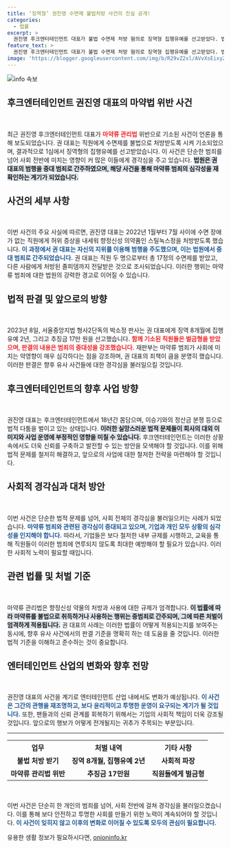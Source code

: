 ```yaml
---
title: ‘징역형’ 권진영 수면제 불법처방 사건의 진실 공개!
categories:
  - 법률
excerpt: >
  권진영 후크엔터테인먼트 대표가 불법 수면제 처방 혐의로 징역형 집행유예를 선고받았다. 법원은 “마약류 범죄는 중대 범죄”라며 그의 유죄를 인정했고, 직원들에도 벌금이 부과됐다. 이번 사건이 연루된 후크엔터의 향후 행보가 주목된다!
feature_text: >
  권진영 후크엔터테인먼트 대표가 불법 수면제 처방 혐의로 징역형 집행유예를 선고받았다. 법원은 “마약류 범죄는 중대 범죄”라며 그의 유죄를 인정했고, 직원들에도 벌금이 부과됐다. 이번 사건이 연루된 후크엔터의 향후 행보가 주목된다!
image: 'https://blogger.googleusercontent.com/img/b/R29vZ2xl/AVvXsEixyZcFfHzMRdzZMjFBmAUKJYCLCGyLL1o632UiGVXcaFdKo_bkvkuCioo0uUKlGfBVcT3P84aROyZIXSBEx3Aw5nCQ3pTgDom1WDC4m8eifvWiAmWEEVb4x6G_l8C0QH225ldMjyaFvpxGEBGNO37VmDTDMHGhJPq73UglMfDca1-0aw/s1600/blogspot.png'
---
```


<p><img src="https://blogger.googleusercontent.com/img/b/R29vZ2xl/AVvXsEixyZcFfHzMRdzZMjFBmAUKJYCLCGyLL1o632UiGVXcaFdKo_bkvkuCioo0uUKlGfBVcT3P84aROyZIXSBEx3Aw5nCQ3pTgDom1WDC4m8eifvWiAmWEEVb4x6G_l8C0QH225ldMjyaFvpxGEBGNO37VmDTDMHGhJPq73UglMfDca1-0aw/s1600/blogspot.png" alt="info 속보" /></p>

<h2 data-ke-size="size26">후크엔터테인먼트 권진영 대표의 마약법 위반 사건</h2>

<p data-ke-size="size16">&nbsp;</p>

<p>최근 권진영 후크엔터테인먼트 대표가 <b><span style="color: #ee2323;">마약류 관리법</span></b> 위반으로 기소된 사건이 언론을 통해 보도되었습니다. 권 대표는 직원에게 수면제를 불법으로 처방받도록 시켜 기소되었으며, 결과적으로 1심에서 징역형의 집행유예를 선고받았습니다. 이 사건은 단순한 범죄를 넘어 사회 전반에 미치는 영향이 커 많은 이들에게 경각심을 주고 있습니다. <b><span style="background-color: #21538527;">법원은 권 대표의 범행을 중대 범죄로 간주하였으며, 해당 사건을 통해 마약류 범죄의 심각성을 재확인하는 계기가 되었습니다.</span></b></p>

<h2 data-ke-size="size26">사건의 세부 사항</h2>

<p data-ke-size="size16">&nbsp;</p>

<p>이번 사건의 주요 사실에 따르면, 권진영 대표는 2022년 1월부터 7월 사이에 수면 장애가 없는 직원에게 허위 증상을 내세워 향정신성 의약품인 스틸녹스정을 처방받도록 했습니다. <b><span style="color: #1a5490;">이 과정에서 권 대표는 자신의 지위를 이용해 범행을 주도했으며, 이는 법원에서 중대 범죄로 간주되었습니다.</span></b> 권 대표는 직원 두 명으로부터 총 17정의 수면제를 받았고, 다른 사람에게 처방된 졸피뎀까지 전달받은 것으로 조사되었습니다. 이러한 행위는 마약류 범죄에 대한 법원의 강력한 경고로 이어질 수 있습니다.</p>

<h2 data-ke-size="size26">법적 판결 및 앞으로의 방향</h2>

<p data-ke-size="size16">&nbsp;</p>

<p>2023년 8일, 서울중앙지법 형사2단독의 박소정 판사는 권 대표에게 징역 8개월에 집행유예 2년, 그리고 추징금 17만 원을 선고했습니다. <b><span style="color: #ee2323;">함께 기소된 직원들은 벌금형을 받았으며, 판결의 내용은 범죄의 중대성을 강조했습니다.</span></b> 재판부는 마약류 범죄가 사회에 미치는 악영향이 매우 심각하다는 점을 강조하며, 권 대표의 죄책이 큼을 분명히 했습니다. 이러한 판결은 향후 유사 사건들에 대한 경각심을 불러일으킬 것입니다.</p>

<h2 data-ke-size="size26">후크엔터테인먼트의 향후 사업 방향</h2>

<p data-ke-size="size16">&nbsp;</p>

<p>권진영 대표는 후크엔터테인먼트에서 18년간 몸담으며, 이승기와의 정산금 분쟁 등으로 법적 다툼을 벌이고 있는 상태입니다. <b><span style="background-color: #21538527;">이러한 실망스러운 법적 문제들이 회사의 대외 이미지와 사업 운영에 부정적인 영향을 미칠 수 있습니다.</span></b> 후크엔터테인먼트는 이러한 상황 속에서도 더욱 신뢰를 구축하고 발전할 수 있는 방안을 모색해야 할 것입니다. 이를 위해 법적 문제를 철저히 해결하고, 앞으로의 사업에 대한 철저한 전략을 마련해야 할 것입니다.</p>

<h2 data-ke-size="size26">사회적 경각심과 대처 방안</h2>

<p data-ke-size="size16">&nbsp;</p>

<p>이번 사건은 단순한 법적 문제를 넘어, 사회 전체의 경각심을 불러일으키는 사례가 되었습니다. <b><span style="color: #1a5490;">마약류 범죄와 관련된 경각심이 증대되고 있으며, 기업과 개인 모두 상황의 심각성을 인지해야 합니다.</span></b> 따라서, 기업들은 보다 철저한 내부 규제를 시행하고, 교육을 통해 직원들이 이러한 범죄에 연루되지 않도록 최대한 예방해야 할 필요가 있습니다. 이러한 사회적 노력이 필요할 때입니다.</p>

<h2 data-ke-size="size26">관련 법률 및 처벌 기준</h2>

<p data-ke-size="size16">&nbsp;</p>

<p>마약류 관리법은 향정신성 약물의 처방과 사용에 대한 규제가 엄격합니다. <b><span style="background-color: #21538527;">이 법률에 따라 마약류를 불법으로 취득하거나 사용하는 행위는 중범죄로 간주되며, 그에 따른 처벌이 엄격하게 적용됩니다.</span></b> 권 대표의 사례는 이러한 법률이 어떻게 적용되는지를 보여주는 동시에, 향후 유사 사건에서의 판결 기준을 명확히 하는 데 도움을 줄 것입니다. 이러한 법적 기준을 이해하고 준수하는 것이 중요합니다.</p>

<h2 data-ke-size="size26">엔터테인먼트 산업의 변화와 향후 전망</h2>

<p data-ke-size="size16">&nbsp;</p>

<p>권진영 대표의 사건을 계기로 엔터테인먼트 산업 내에서도 변화가 예상됩니다. <b><span style="color: #1a5490;">이 사건은 그간의 관행을 재조명하고, 보다 윤리적이고 투명한 운영이 요구되는 계기가 될 것입니다.</span></b> 또한, 팬들과의 신뢰 관계를 회복하기 위해서는 기업의 사회적 책임이 더욱 강조될 것입니다. 앞으로의 행보가 어떻게 전개될지는 귀추가 주목되는 부분입니다.</p>

<hr>

<table style="width: 100%; border-collapse: collapse;">
    <tr>
        <th style="text-align: center; height: 30px;"><b>업무</b></th>
        <th style="text-align: center; height: 30px;"><b>처벌 내역</b></th>
        <th style="text-align: center; height: 30px;"><b>기타 사항</b></th>
    </tr>
    <tr>
        <td style="text-align: center; height: 17px;"><b>불법 처방 받기</b></td>
        <td style="text-align: center; height: 17px;"><b>징역 8개월, 집행유예 2년</b></td>
        <td style="text-align: center; height: 17px;"><b>사회적 파장</b></td>
    </tr>
    <tr>
        <td style="text-align: center; height: 17px;"><b>마약류 관리법 위반</b></td>
        <td style="text-align: center; height: 17px;"><b>추징금 17만원</b></td>
        <td style="text-align: center; height: 17px;"><b>직원들에게 벌금형</b></td>
    </tr>
</table>

<p data-ke-size="size16">&nbsp;</p>

<p>이번 사건은 단순히 한 개인의 범죄를 넘어, 사회 전반에 걸쳐 경각심을 불러일으켰습니다. 이를 통해 보다 안전하고 투명한 사회를 만들기 위한 노력이 계속되어야 할 것입니다. <b><span style="color: #1a5490;">이 사건이 잊히지 않고 이후의 변화로 이어질 수 있도록 모두의 관심이 필요합니다.</span></b></p>
유용한 생활 정보가 필요하시다면, <a href="https://onioninfo.kr" rel="dofollow">onioninfo.kr</a>


